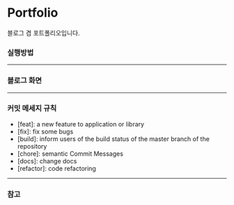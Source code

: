 # Portfolio
블로그 겸 포트폴리오입니다.

### 실행방법
***

### 블로그 화면
***
### 커밋 메세지 규칙
* [feat]: a new feature to application or library
* [fix]: fix some bugs
* [build]: inform users of the build status of the master branch of the repository
* [chore]: semantic Commit Messages
* [docs]: change docs
* [refactor]: code refactoring
* * *
### 참고
